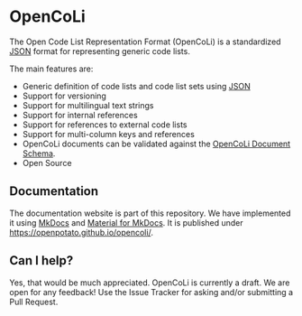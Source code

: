 # OpenCoLi

The Open Code List Representation Format (OpenCoLi) is a standardized [JSON](https://www.json.org/) format for representing generic code lists. 

The main features are:

+ Generic definition of code lists and code list sets using [JSON](https://www.json.org/)
+ Support for versioning
+ Support for multilingual text strings
+ Support for internal references 
+ Support for references to external code lists
+ Support for multi-column keys and references
+ OpenCoLi documents can be validated against the [OpenCoLi Document Schema](https://github.com/openpotato/opencoli/blob/main/schemas/v0.1/schema.json).
+ Open Source

## Documentation

The documentation website is part of this repository. We have implemented it using [MkDocs](https://www.mkdocs.org) and [Material for MkDocs](https://squidfunk.github.io/mkdocs-material). It is published under https://openpotato.github.io/opencoli/.

## Can I help?

Yes, that would be much appreciated. OpenCoLi is currently a draft. We are open for any feedback! Use the Issue Tracker for asking and/or submitting a Pull Request.
